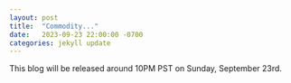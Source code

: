 ```yaml
---
layout: post
title:  "Commodity..."
date:   2023-09-23 22:00:00 -0700
categories: jekyll update
---
```

This blog will be released around 10PM PST on Sunday, September 23rd.